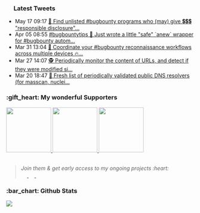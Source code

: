 <h3><a href="https://twitter.com/nil0x42"><img height=16 src="https://upload.wikimedia.org/wikipedia/sco/9/9f/Twitter_bird_logo_2012.svg"></a> Latest Tweets</h3>
<ul>
<!-- LATEST-TWEETS:START -->
<li>May 17 09:17 <a href='https://rss.app/articles/cb4e791f6f6d729c074351566bd3a7c508111d6e1136beb1dab6d555969266d3f70cea0d6ad1da6af1a26974da160a9669d76ae7ca1b'>🔖 Find unlisted #bugbounty programs who &lpar;may&rpar; give 💲💲💲  &quot;responsible disclosure&quot;...</a></li>
<li>Apr 05 08:55 <a href='https://rss.app/articles/cb4e791f6f6d729c074351566bd3a7c508111d6e1136beb1dab6d555969266d3f70cea0d6adfd661faa66f7bd716089568d66ee2c716'>#bugbountytips  💫 Just wrote a little &quot;safe&quot; `anew` wrapper for #bugbounty autom...</a></li>
<li>Mar 31 13:04 <a href='https://rss.app/articles/cb4e791f6f6d729c074351566bd3a7c508111d6e1136beb1dab6d555969266d3f70cea0d6adfd96af7a76e7bd7100b9466d76de3c314'>🎇 Coordinate your #bugbounty reconnaissance workflows across multiple devices 🔥...</a></li>
<li>Mar 27 14:07 <a href='https://rss.app/articles/cb4e791f6f6d729c074351566bd3a7c508111d6e1136beb1dab6d555969266d3f70cea0d6adfdb60f2a36c7bde170b9263d76be3c414'>🕵️ Periodically monitor the content of URLs, and detect if they were modified si...</a></li>
<li>Mar 20 18:47 <a href='https://rss.app/articles/cb4e791f6f6d729c074351566bd3a7c508111d6e1136beb1dab6d555969266d3f70cea0d6adfdd6bf7a76f7ed61c069262d361e7c110'>🔖 Fresh list of periodically validated public DNS resolvers &lpar;for masscan, nuclei...</a></li>

<!-- LATEST-TWEETS:END -->
</ul>

<h3>:gift_heart: My wonderful Supporters</h3>

<a href="https://tinyapps.org/">
  <img width=120 src="https://raw.githubusercontent.com/nil0x42/nil0x42/master/img/sponsors/tinyapps.png">
</a>
<a href="https://twitter.com/r00tali">
  <img width=120 src="https://raw.githubusercontent.com/nil0x42/nil0x42/master/img/sponsors/r00tali.png">
</a>
<a href="https://github.com/FlavorlessQuark">
  <img width=120 src="https://raw.githubusercontent.com/nil0x42/nil0x42/master/img/sponsors/FlavorlessQuark.png">
</a>
<br><br>

<blockquote>
  <i>Join them & get early access to my ongoing projects :heart:</i><br>
<a href="https://github.com/sponsors/nil0x42/">
  <img height=16 src="https://img.shields.io/badge/Sponsor-GitHub-2C974B?logo=github&style=flat-square">
</a>
<a href="https://exdemia.com/donate-bitcoin">
  <img height=16 src="https://img.shields.io/badge/Donate-Bitcoin-F7931A?logo=bitcoin&style=flat-square">
</a>
<a href="https://paypal.me/nil0x42">
  <img height=16 src="https://img.shields.io/badge/Donate-PayPal-0079C1?logo=paypal&style=flat-square">
</a>
</blockquote>

<h3>:bar_chart: Github Stats</h3>
<a href="#"><img src="https://github-readme-stats.vercel.app/api?username=nil0x42&show_icons=true&count_private=true&include_all_commits=true&hide_title=true&hide_border=true&cache_seconds=1800"></a>
